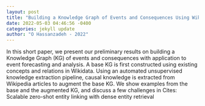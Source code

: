 ```yaml
--- 
layout: post 
title: "Building a Knowledge Graph of Events and Consequences Using Wikipedia and Wikidata" 
date: 2022-05-03 04:46:56 -0400 
categories: jekyll update 
author: "O Hassanzadeh - 2022" 
--- 
```

In this short paper, we present our preliminary results on building a Knowledge Graph (KG) of events and consequences with application to event forecasting and analysis. A base KG is first constructed using existing concepts and relations in Wikidata. Using an automated unsupervised knowledge extraction pipeline, causal knowledge is extracted from Wikipedia articles to augment the base KG. We show examples from the base and the augmented KG, and discuss a few challenges in Cites: Scalable zero-shot entity linking with dense entity retrieval